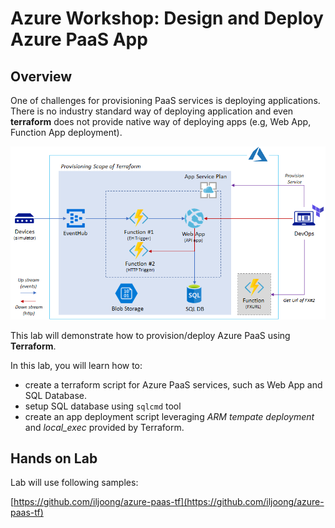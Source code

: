 # Azure Workshop: Design and Deploy Azure PaaS App

## Overview

One of challenges for provisioning PaaS services is deploying applications. There is no industry standard way of deploying application and even __terraform__ does not provide native way of deploying apps (e.g, Web App, Function App deployment).

![Azure PaaS](./azure_paas.png)

This lab will demonstrate how to provision/deploy Azure PaaS using __Terraform__.

In this lab, you will learn how to:

- create a terraform script for Azure PaaS services, such as Web App and SQL Database.
- setup SQL database using `sqlcmd` tool
- create an app deployment script leveraging _ARM tempate deployment_ and _local_exec_ provided by Terraform.

## Hands on Lab

Lab will use following samples:

[https://github.com/iljoong/azure-paas-tf](https://github.com/iljoong/azure-paas-tf)